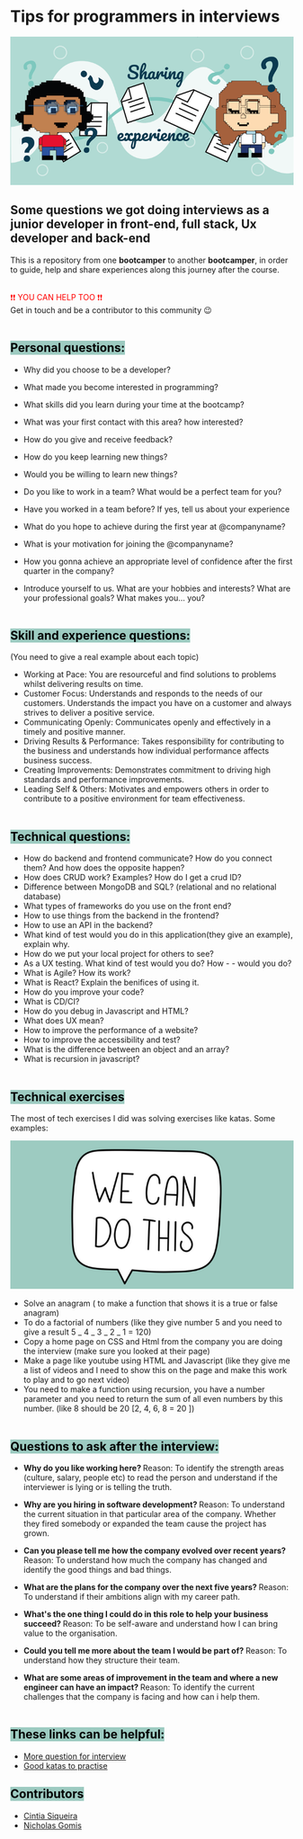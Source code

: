 # Tips for programmers in interviews

![Alt question and people](images/title_image.png)

## Some questions we got doing interviews as a junior developer in front-end, full stack, Ux developer and back-end <br>

This is a repository from one <b>bootcamper</b> to another <b>bootcamper</b>, in order to guide, help and share experiences along this journey after the course.<br><br>

<span style="color: red">❗❗ YOU CAN HELP TOO ❗❗ </span><br>
Get in touch and be a contributor to this community 😉<br><br>

## <span style="background-color: #9DCBC1; color: black"> Personal questions:

- Why did you choose to be a developer?
- What made you become interested in programming?
- What skills did you learn during your time at the bootcamp?
- What was your first contact with this area? how interested?
- How do you give and receive feedback?
- How do you keep learning new things?
- Would you be willing to learn new things?
- Do you like to work in a team? What would be a perfect team for you?
- Have you worked in a team before? If yes, tell us about your experience
- What do you hope to achieve during the first year at @companyname?
- What is your motivation for joining the @companyname?
- How you gonna achieve an appropriate level of confidence after the first quarter in the company?

- Introduce yourself to us. What are your hobbies and interests? What are your professional goals? What makes you... you?<br><br>

## <span style="background-color: #9DCBC1; color: black"> Skill and experience questions:

(You need to give a real example about each topic)

- Working at Pace: You are resourceful and find solutions to problems whilst delivering results on time.
- Customer Focus: Understands and responds to the needs of our customers. Understands the impact you have on a customer and always strives to deliver a positive service.
- Communicating Openly: Communicates openly and effectively in a timely and positive manner.
- Driving Results & Performance: Takes responsibility for contributing to the business and understands how individual performance affects business success.
- Creating Improvements: Demonstrates commitment to driving high standards and performance improvements.
- Leading Self & Others: Motivates and empowers others in order to contribute to a positive environment for team effectiveness.<br><br>

## <span style="background-color: #9DCBC1; color: black"> Technical questions:

- How do backend and frontend communicate? How do you connect them? And how does the opposite happen?
- How does CRUD work? Examples? How do I get a crud ID?
- Difference between MongoDB and SQL? (relational and no relational database)
- What types of frameworks do you use on the front end?
- How to use things from the backend in the frontend?
- How to use an API in the backend?
- What kind of test would you do in this application(they give an example), explain why.
- How do we put your local project for others to see?
- As a UX testing. What kind of test would you do? How - - would you do?
- What is Agile? How its work?
- What is React? Explain the benifices of using it.
- How do you improve your code?
- What is CD/CI?
- How do you debug in Javascript and HTML?
- What does UX mean?
- How to improve the performance of a website?
- How to improve the accessibility and test?
- What is the difference between an object and an array?
- What is recursion in javascript?<br><br>

## <span style="background-color: #9DCBC1; color: black"> Technical exercises

The most of tech exercises I did was solving exercises like katas. Some examples:

![Alt question and people](images/wecan.png)

- Solve an anagram ( to make a function that shows it is a true or false anagram)
- To do a factorial of numbers (like they give number 5 and you need to give a result 5 _ 4 _ 3 _ 2 _ 1 = 120)
- Copy a home page on CSS and Html from the company you are doing the interview (make sure you looked at their page)
- Make a page like youtube using HTML and Javascript (like they give me a list of videos and I need to show this on the page and make this work to play and to go next video)
- You need to make a function using recursion, you have a number parameter and you need to return the sum of all even numbers by this number. (like 8 should be 20 [2, 4, 6, 8 = 20 ])<br><br>

## <span style="background-color: #9DCBC1; color: black"> Questions to ask after the interview:

- <b> Why do you like working here? </b>
  Reason: To identify the strength areas (culture, salary, people etc) to read the person and understand if the interviewer is lying or is telling the truth.

- <b> Why are you hiring in software development? </b>
  Reason: To understand the current situation in that particular area of the company. Whether they fired somebody or expanded the team cause the project has grown.

- <b> Can you please tell me how the company evolved over recent years? </b>
  Reason: To understand how much the company has changed and identify the good things and bad things.

- <b>What are the plans for the company over the next five years? </b>
  Reason: To understand if their ambitions align with my career path.

- <b>What's the one thing I could do in this role to help your business succeed? </b>
  Reason: To be self-aware and understand how I can bring value to the organisation.

- <b>Could you tell me more about the team I would be part of? </b>
  Reason: To understand how they structure their team.

- <b>What are some areas of improvement in the team and where a new engineer can have an impact? </b>
  Reason: To identify the current challenges that the company is facing and how can i help them.<br><br>

## <span style="background-color: #9DCBC1; color: black"> These links can be helpful:

- [More question for interview](https://github.com/sudheerj/javascript-interview-questions)<br>
- [Good katas to practise](https://github.com/myjinxin2015/Katas-list-of-Training-JS-series)<br>

## <span style="background-color: #9DCBC1; color: black">Contributors<br>

- [Cintia Siqueira](https://github.com/ciisiq)<br>
- [Nicholas Gomis](https://github.com/NicholasGomis)
